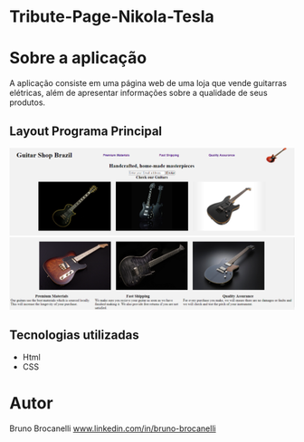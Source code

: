# Tribute-Page-Nikola-Tesla

# Sobre a aplicação

A aplicação consiste em uma página web de uma loja que vende guitarras elétricas, além de apresentar informações sobre a qualidade de seus produtos.

## Layout Programa Principal
![Web 1](https://github.com/DevBruno01/Assets/blob/main/product1.png)
![Web 1](https://github.com/DevBruno01/Assets/blob/main/product2.png)


## Tecnologias utilizadas

- Html
- CSS

# Autor

Bruno Brocanelli
www.linkedin.com/in/bruno-brocanelli

